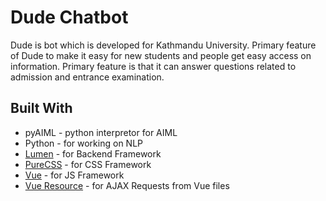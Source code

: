 #  Dude Chatbot

Dude is bot which is developed for Kathmandu University. Primary feature of Dude to make it easy for new students and people get easy access on information. Primary feature is that it can answer questions related to admission and entrance examination.


## Built With
* pyAIML - python interpretor for AIML
* Python - for working on NLP
* [Lumen](https://lumen.laravel.com) - for Backend Framework
* [PureCSS](http://purecss.io) - for CSS Framework
* [Vue](http://vuejs.org) - for JS Framework
* [Vue Resource](https://github.com/vuejs/vue-resource) - for AJAX Requests from Vue files

